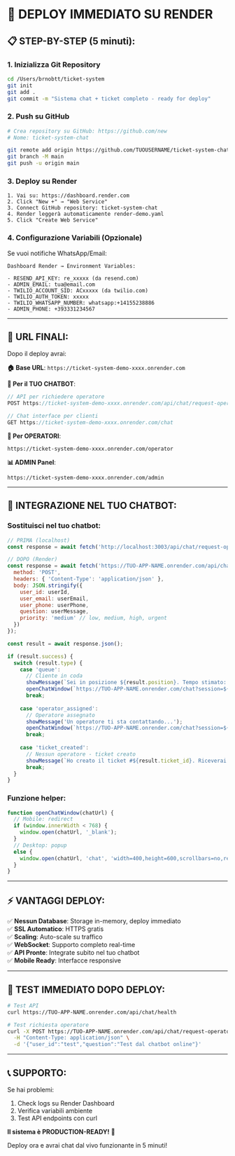 # 🚀 DEPLOY IMMEDIATO SU RENDER

## 📋 STEP-BY-STEP (5 minuti):

### 1. **Inizializza Git Repository**
```bash
cd /Users/brnobtt/ticket-system
git init
git add .
git commit -m "Sistema chat + ticket completo - ready for deploy"
```

### 2. **Push su GitHub** 
```bash
# Crea repository su GitHub: https://github.com/new
# Nome: ticket-system-chat

git remote add origin https://github.com/TUOUSERNAME/ticket-system-chat.git
git branch -M main
git push -u origin main
```

### 3. **Deploy su Render**
```
1. Vai su: https://dashboard.render.com
2. Click "New +" → "Web Service"
3. Connect GitHub repository: ticket-system-chat
4. Render leggerà automaticamente render-demo.yaml
5. Click "Create Web Service"
```

### 4. **Configurazione Variabili (Opzionale)**
Se vuoi notifiche WhatsApp/Email:
```
Dashboard Render → Environment Variables:

- RESEND_API_KEY: re_xxxxx (da resend.com)
- ADMIN_EMAIL: tua@email.com
- TWILIO_ACCOUNT_SID: ACxxxxx (da twilio.com) 
- TWILIO_AUTH_TOKEN: xxxxx
- TWILIO_WHATSAPP_NUMBER: whatsapp:+14155238886
- ADMIN_PHONE: +393331234567
```

---

## 🔗 **URL FINALI:**

Dopo il deploy avrai:

**🏠 Base URL**: `https://ticket-system-demo-xxxx.onrender.com`

**📱 Per il TUO CHATBOT**:
```javascript
// API per richiedere operatore
POST https://ticket-system-demo-xxxx.onrender.com/api/chat/request-operator

// Chat interface per clienti  
GET https://ticket-system-demo-xxxx.onrender.com/chat
```

**👥 Per OPERATORI**:
```
https://ticket-system-demo-xxxx.onrender.com/operator
```

**📊 ADMIN Panel**:
```
https://ticket-system-demo-xxxx.onrender.com/admin
```

---

## 🤖 **INTEGRAZIONE NEL TUO CHATBOT:**

### Sostituisci nel tuo chatbot:

```javascript
// PRIMA (localhost)
const response = await fetch('http://localhost:3003/api/chat/request-operator', {

// DOPO (Render)
const response = await fetch('https://TUO-APP-NAME.onrender.com/api/chat/request-operator', {
  method: 'POST',
  headers: { 'Content-Type': 'application/json' },
  body: JSON.stringify({
    user_id: userId,
    user_email: userEmail, 
    user_phone: userPhone,
    question: userMessage,
    priority: 'medium' // low, medium, high, urgent
  })
});

const result = await response.json();

if (result.success) {
  switch (result.type) {
    case 'queue':
      // Cliente in coda
      showMessage(`Sei in posizione ${result.position}. Tempo stimato: ${result.estimated_wait}min`);
      openChatWindow(`https://TUO-APP-NAME.onrender.com/chat?session=${result.session_id}`);
      break;
      
    case 'operator_assigned':
      // Operatore assegnato
      showMessage('Un operatore ti sta contattando...');
      openChatWindow(`https://TUO-APP-NAME.onrender.com/chat?session=${result.session_id}`);
      break;
      
    case 'ticket_created':
      // Nessun operatore - ticket creato
      showMessage(`Ho creato il ticket #${result.ticket_id}. Riceverai risposta via email entro 24h.`);
      break;
  }
}
```

### Funzione helper:

```javascript
function openChatWindow(chatUrl) {
  // Mobile: redirect
  if (window.innerWidth < 768) {
    window.open(chatUrl, '_blank');
  } 
  // Desktop: popup
  else {
    window.open(chatUrl, 'chat', 'width=400,height=600,scrollbars=no,resizable=no');
  }
}
```

---

## ⚡ **VANTAGGI DEPLOY:**

✅ **Nessun Database**: Storage in-memory, deploy immediato  
✅ **SSL Automatico**: HTTPS gratis  
✅ **Scaling**: Auto-scale su traffico  
✅ **WebSocket**: Supporto completo real-time  
✅ **API Pronte**: Integrate subito nel tuo chatbot  
✅ **Mobile Ready**: Interfacce responsive  

---

## 🧪 **TEST IMMEDIATO DOPO DEPLOY:**

```bash
# Test API
curl https://TUO-APP-NAME.onrender.com/api/chat/health

# Test richiesta operatore
curl -X POST https://TUO-APP-NAME.onrender.com/api/chat/request-operator \
  -H "Content-Type: application/json" \
  -d '{"user_id":"test","question":"Test dal chatbot online"}'
```

---

## 📞 **SUPPORTO:**

Se hai problemi:
1. Check logs su Render Dashboard
2. Verifica variabili ambiente
3. Test API endpoints con curl

**Il sistema è PRODUCTION-READY!** 🎉

Deploy ora e avrai chat dal vivo funzionante in 5 minuti!